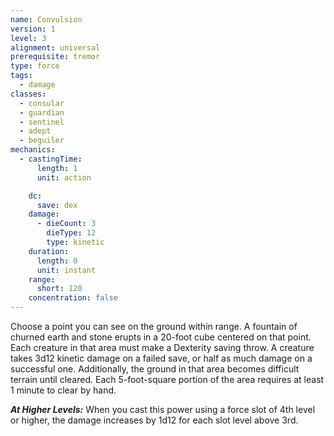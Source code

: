 ```yaml
---
name: Convulsion
version: 1
level: 3
alignment: universal
prerequisite: tremor
type: force
tags:
  - damage
classes:
  - consular
  - guardian
  - sentinel
  - adept
  - beguiler
mechanics:
  - castingTime:
      length: 1
      unit: action

    dc:
      save: dex
    damage:
      - dieCount: 3
        dieType: 12
        type: kinetic
    duration:
      length: 0
      unit: instant
    range:
      short: 120
    concentration: false
---
```

Choose a point you can see on the ground within range. A fountain of churned earth and stone erupts in a 20-foot cube centered on that point. Each creature in that area must make a Dexterity saving throw. A creature takes 3d12 kinetic damage on a failed save, or half as much damage on a successful one. Additionally, the ground in that area becomes difficult terrain until cleared. Each 5-foot-square portion of the area requires at least 1 minute to clear by hand.

***__At Higher Levels__:*** When you cast this power using a force slot of 4th level or higher, the damage increases by 1d12 for each slot level above 3rd.
    
